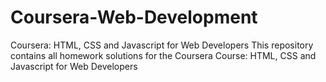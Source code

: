 # Coursera-Web-Development
Coursera: HTML, CSS and Javascript for Web Developers
This repository contains all homework solutions for the Coursera Course: HTML, CSS and Javascript for Web Developers
